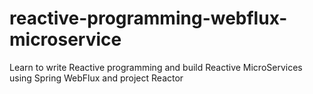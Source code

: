 # reactive-programming-webflux-microservice
Learn to write Reactive programming and build Reactive MicroServices using Spring WebFlux and project Reactor
